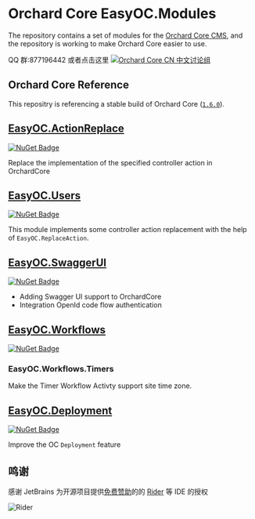 # Orchard Core EasyOC.Modules

The repository contains a set of modules for the [Orchard Core CMS](https://github.com/OrchardCMS/OrchardCore),  and the repository is working to make Orchard Core easier to use.

QQ 群:877196442 或者点击这里
[![Orchard Core CN 中文讨论组](https://docs.orchardcore.net/en/latest/docs/assets/images/orchard-core-cn-community-logo.png)](https://shang.qq.com/wpa/qunwpa?idkey=48721591a71ee7586316604a7a4ee99d26fd977c6120370a06585085a5936f62) 


## Orchard Core Reference

This repositry is referencing a stable build of Orchard Core ([`1.6.0`](https://www.nuget.org/packages/OrchardCore.Module.Targets/1.6.0)).


## [EasyOC.ActionReplace](src/Modules/EasyOC.ReplaceAction)
[![NuGet Badge](https://buildstats.info/nuget/EasyOC.ReplaceAction?includePreReleases=true)](https://www.nuget.org/packages/EasyOC.ReplaceAction)

Replace the implementation of the specified controller action in OrchardCore

## [EasyOC.Users](src/Modules/EasyOC.Users)
[![NuGet Badge](https://buildstats.info/nuget/EasyOC.Users?includePreReleases=true)](https://www.nuget.org/packages/EasyOC.Users)

This module implements some controller action replacement with the help of `EasyOC.ReplaceAction`.

## [EasyOC.SwaggerUI](src/Modules/EasyOC.SwaggerUI)
[![NuGet Badge](https://buildstats.info/nuget/EasyOC.SwaggerUI?includePreReleases=true)](https://www.nuget.org/packages/EasyOC.SwaggerUI)


- Adding Swagger UI support to OrchardCore
- Integration OpenId code flow authentication

## [EasyOC.Workflows](src/Modules/EasyOC.Workflows)
[![NuGet Badge](https://buildstats.info/nuget/EasyOC.Workflows?includePreReleases=true)](https://www.nuget.org/packages/EasyOC.Workflows)

### EasyOC.Workflows.Timers
Make the Timer Workflow Activty support site time zone.


## [EasyOC.Deployment](src/Modules/EasyOC.Deployment)
[![NuGet Badge](https://buildstats.info/nuget/EasyOC.Deployment?includePreReleases=true)](https://www.nuget.org/packages/EasyOC.Deployment)

Improve the OC `Deployment` feature

 


## 鸣谢

感谢 JetBrains 为开源项目提供[免费赞助](https://www.jetbrains.com/community/opensource/#support)的的 [Rider](https://www.jetbrains.com/zh-cn/rider/) 等 IDE 的授权

![Rider](https://resources.jetbrains.com/storage/products/company/brand/logos/Rider.svg)



